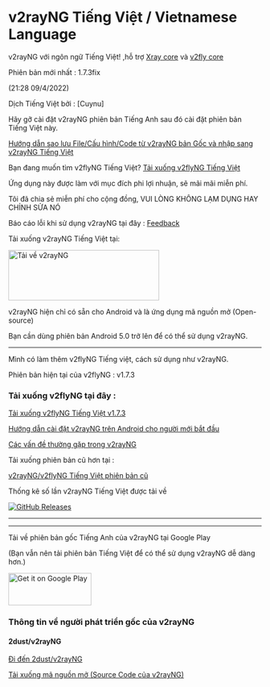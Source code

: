 # v2rayNG Tiếng Việt / Vietnamese Language

v2rayNG với ngôn ngữ Tiếng Việt! ,hỗ trợ [Xray core](https://github.com/XTLS/Xray-core) và [v2fly core](https://github.com/v2fly/v2ray-core)

Phiên bản mới nhất : 1.7.3fix

(21:28 09/4/2022)

Dịch Tiếng Việt bởi : [Cuynu]

Hãy gỡ cài đặt v2rayNG phiên bản Tiếng Anh sau đó cài đặt phiên bản Tiếng Việt này.

[Hướng dẫn sao lưu File/Cấu hình/Code từ v2rayNG bản Gốc và nhập sang v2rayNG Tiếng Việt](https://github.com/cuynu/v2rayvn/wiki/Backup)

Bạn đang muốn tìm v2flyNG Tiếng Việt? [Tải xuống v2flyNG Tiếng Việt](https://github.com/cuynu/v2rayvn/blob/main/README.md#t%E1%BA%A3i-xu%E1%BB%91ng-v2flyng-t%E1%BA%A1i-%C4%91%C3%A2y-)

Ứng dụng này được làm với mục đích phi lợi nhuận, sẽ mãi mãi miễn phí.

Tôi đã chia sẻ miễn phí cho cộng đồng, VUI LÒNG KHÔNG LẠM DỤNG HAY CHỈNH SỬA NÓ

Báo cáo lỗi khi sử dụng v2rayNG tại đây : [Feedback](https://t.me/feedbackvmess)

Tải xuống v2rayNG Tiếng Việt tại:  

<a href="https://github.com/cuynu/v2rayvn/releases/download/1.7.3fix/v2rayNG_1.7.3fix.apk">
<img alt="Tải về v2rayNG" src="https://github.com/cuynu/v2rayvn/releases/download/1.7.3/1648277008370.png" width="300" height="100" />
</a>

v2rayNG hiện chỉ có sẵn cho Android và là ứng dụng mã nguồn mở (Open-source)

Bạn cần dùng phiên bản Android 5.0 trở lên để có thể sử dụng v2rayNG.

____________________________________________________

Mình có làm thêm v2flyNG Tiếng việt, cách sử dụng như v2rayNG.

Phiên bản hiện tại của v2flyNG : v1.7.3

### Tải xuống v2flyNG tại đây : 

[Tải xuống v2flyNG Tiếng Việt v1.7.3](https://github.com/cuynu/v2rayvn/releases/download/1.7.3fix/v2flyNG_1.7.3.apk)


[Hướng dẫn cài đặt v2rayNG trên Android cho người mới bắt đầu](https://github.com/cuynu/v2rayvn/wiki/H%C6%B0%E1%BB%9Bng-d%E1%BA%ABn-c%C3%A0i-%C4%91%E1%BA%B7t-%E1%BB%A9ng-d%E1%BB%A5ng-cho-ng%C6%B0%E1%BB%9Di-b%E1%BA%AFt-%C4%91%E1%BA%A7u)

[Các vấn đề thường gặp trong v2rayNG](https://github.com/cuynu/v2rayvn/wiki/V%E1%BA%A5n-%C4%91%E1%BB%81-th%C6%B0%E1%BB%9Dng-g%E1%BA%B7p-tr%C3%AAn-v2rayNG)

Tải xuống phiên bản cũ hơn tại :

 [v2rayNG/v2flyNG Tiếng Việt phiên bản cũ](https://github.com/cuynu/v2rayvn/releases)

Thống kê số lần v2rayNG Tiếng Việt được tải về

[![GitHub Releases](https://img.shields.io/github/downloads/cuynu/v2rayvn/total?logo=github)](https://github.com/cuynu/v2rayvn/releases)
____________________________________________________
____________________________________________________





Tải về phiên bản gốc Tiếng Anh của v2rayNG tại Google Play


(Bạn vẫn nên tải phiên bản Tiếng Việt để có thể sử dụng v2rayNG dễ dàng hơn.)

<a href="https://play.app.goo.gl/?link=https://play.google.com/store/apps/details?id=com.v2ray.ang&ddl=1&pcampaignid=web_ddl_1">
<img alt="Get it on Google Play" src="https://play.google.com/intl/vi_vn/badges/images/generic/vi_badge_web_generic.png" width="165" height="64" />
</a>

### Thông tin về người phát triển gốc của v2rayNG

#### 2dust/v2rayNG
[Đi đến 2dust/v2rayNG](https://github.com/2dust/v2rayng)

[Tải xuống mã nguồn mở (Source Code của v2rayNG)](https://github.com/2dust/v2rayNG/archive/refs/tags/1.7.3.zip)

